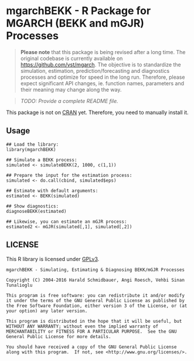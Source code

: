 # mgarchBEKK - R Package for MGARCH (BEKK and mGJR) Processes

> **Please note** that this package is being revised after a long time. The
> original codebase is currently available on
> https://github.com/vst/mgarch. The objective is to standardize the
> simulation, estimation, prediction/forecasting and diagnostics
> processes and optimize for speed in the long run. Therefore, please
> expect significant API changes, ie. function names, parameters and
> their meaning may change along the way.

> *TODO: Provide a complete README file.*

This package is not on [CRAN](https://cran.r-project.org/)
yet. Therefore, you need to manually install it.

## Usage

    ## Load the library:
    library(mgarchBEKK)

    ## Simulate a BEKK process:
    simulated <- simulateBEKK(2, 1000, c(1,1))

    ## Prepare the input for the estimation process:
    simulated <- do.call(cbind, simulated$eps)

    ## Estimate with default arguments:
    estimated <- BEKK(simulated)

    ## Show diagnostics:
    diagnoseBEKK(estimated)

    ## Likewise, you can estimate an mGJR process:
    estimated2 <- mGJR(simulated[,1], simulated[,2])

## LICENSE

This R library is licensed under
[GPLv3](http://www.gnu.org/licenses/gpl-3.0.en.html).

    mgarchBEKK - Simulating, Estimating & Diagnosing BEKK/mGJR Processes

    Copyright (C) 2004-2016 Harald Schmidbauer, Angi Roesch, Vehbi Sinan
    Tunalioglu

    This program is free software: you can redistribute it and/or modify
    it under the terms of the GNU General Public License as published by
    the Free Software Foundation, either version 3 of the License, or (at
    your option) any later version.

    This program is distributed in the hope that it will be useful, but
    WITHOUT ANY WARRANTY; without even the implied warranty of
    MERCHANTABILITY or FITNESS FOR A PARTICULAR PURPOSE.  See the GNU
    General Public License for more details.

    You should have received a copy of the GNU General Public License
    along with this program.  If not, see <http://www.gnu.org/licenses/>.
